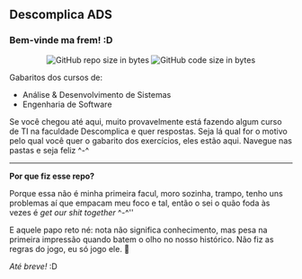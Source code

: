 ## Descomplica ADS
### Bem-vinde ma frem! :D

<p align="center">
  <img alt="GitHub repo size in bytes" src="https://img.shields.io/github/repo-size/tocrossbridge/descomplica-ads?color=pink">

  <img alt="GitHub code size in bytes" src="https://img.shields.io/github/last-commit/tocrossbridge/descomplica-ads">
</p>

Gabaritos dos cursos de:
- Análise & Desenvolvimento de Sistemas
- Engenharia de Software

Se você chegou até aqui, muito provavelmente está fazendo algum curso de TI na faculdade Descomplica e quer respostas. Seja lá qual for o motivo pelo qual você quer o gabarito dos exercícios, eles estão aqui. Navegue nas pastas e seja feliz ^-^

---

**Por que fiz esse repo?**

Porque essa não é minha primeira facul, moro sozinha, trampo, tenho uns problemas aí que empacam meu foco e tal, então o sei o quão foda às vezes é _get our shit together_ ^-^''

E aquele papo reto né: nota não significa conhecimento, mas pesa na primeira impressão quando batem o olho no nosso histórico. Não fiz as regras do jogo, eu só jogo ele. 🦝

_Até breve!_ :D